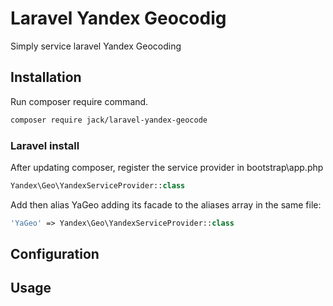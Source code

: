 # Laravel Yandex Geocodig
Simply service laravel Yandex Geocoding

## Installation 

Run composer require command.

```sh
composer require jack/laravel-yandex-geocode
```

### Laravel install

After updating composer, register the service provider in bootstrap\app.php
```php
Yandex\Geo\YandexServiceProvider::class
```

Add then alias YaGeo adding its facade to the aliases array in the same file:

```php
'YaGeo' => Yandex\Geo\YandexServiceProvider::class
```

## Configuration


## Usage